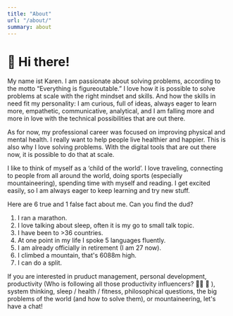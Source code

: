 ```yaml
---
title: "About"
url: "/about/"
summary: about
---
```

# 👋 Hi there!

My name ist Karen. I am passionate about solving problems, according to the motto “Everything is figureoutable.” 
I love how it is possible to solve problems at scale with the right mindset and skills. And how the skills in need fit my personality: I am curious, full of ideas, always eager to learn more, empathetic, communicative, analytical, and I am falling more and more in love with the technical possibilities that are out there. 

As for now, my professional career was focused on improving physical and mental health. I really want to help people live healthier and happier. This is also why I love solving problems. With the digital tools that are out there now, it is possible to do that at scale. 

I like to think of myself as a ‘child of the world’. I love traveling, connecting to people from all around the world, doing sports (especially mountaineering), spending time with myself and reading. I get excited easily, so I am always eager to keep learning and try new stuff. 

Here are 6 true and 1 false fact about me. Can you find the dud?
1. I ran a marathon.
2. I love talking about sleep, often it is my go to small talk topic. 
3. I have been to >36 countries.
4. At one point in my life I spoke 5 languages fluently.
5. I am already officially in retirement (I am 27 now). 
6. I climbed a mountain, that's 6088m high. 
7. I can do a split.

If you are interested in pruduct management, personal development, productivity (Who is following all those productivity influencers? 🙋‍♀️ 🙈 ), system thinking, sleep / health / fitness, philosophical questions, the big problems of the world (and how to solve them), or mountaineering, let's have a chat!
